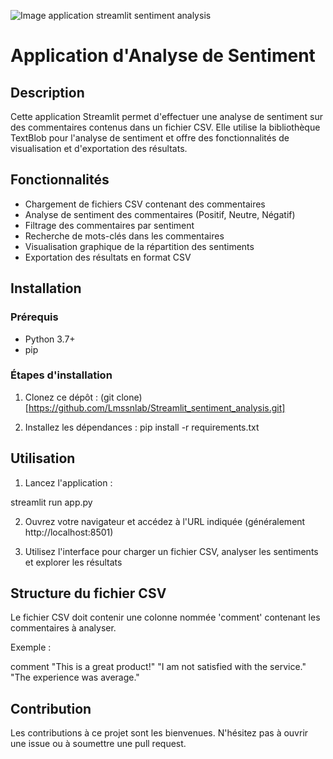 ![Image application streamlit sentiment analysis]()

# Application d'Analyse de Sentiment

## Description
Cette application Streamlit permet d'effectuer une analyse de sentiment sur des commentaires contenus dans un fichier CSV. Elle utilise la bibliothèque TextBlob pour l'analyse de sentiment et offre des fonctionnalités de visualisation et d'exportation des résultats.

## Fonctionnalités
- Chargement de fichiers CSV contenant des commentaires
- Analyse de sentiment des commentaires (Positif, Neutre, Négatif)
- Filtrage des commentaires par sentiment
- Recherche de mots-clés dans les commentaires
- Visualisation graphique de la répartition des sentiments
- Exportation des résultats en format CSV

## Installation

### Prérequis
- Python 3.7+
- pip

### Étapes d'installation
1. Clonez ce dépôt : (git clone)[https://github.com/Lmssnlab/Streamlit_sentiment_analysis.git]


2. Installez les dépendances :
pip install -r requirements.txt

## Utilisation
1. Lancez l'application :

streamlit run app.py

2. Ouvrez votre navigateur et accédez à l'URL indiquée (généralement http://localhost:8501)

3. Utilisez l'interface pour charger un fichier CSV, analyser les sentiments et explorer les résultats

## Structure du fichier CSV
Le fichier CSV doit contenir une colonne nommée 'comment' contenant les commentaires à analyser.

Exemple :

comment
"This is a great product!"
"I am not satisfied with the service."
"The experience was average."

## Contribution
Les contributions à ce projet sont les bienvenues. N'hésitez pas à ouvrir une issue ou à soumettre une pull request.

